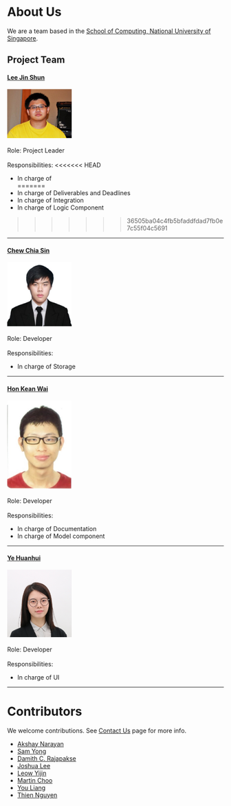 # About Us  

We are a team based in the [School of Computing, National University of Singapore](http://www.comp.nus.edu.sg).  

## Project Team  



#### [Lee Jin Shun](http://github.com/jinshunlee)  
<img src="images/jinshunlee.png" width="150"><br>  
Role: Project Leader <br>  
Responsibilities: 
<<<<<<< HEAD
* In charge of   
=======
* In charge of Deliverables and Deadlines
* In charge of Integration
* In charge of Logic Component
>>>>>>> 36505ba04c4fb5bfaddfdad7fb0e7c55f04c5691

-----  

#### [Chew Chia Sin](http://github.com/Fyelight)  
<img src="images/fyelight.png" width="150"><br>  
Role: Developer <br>  
Responsibilities: 
* In charge of Storage  

-----  

#### [Hon Kean Wai](http://github.com/drtrifle)  
<img src="images/drtrifle.png" width="150"><br>  
Role: Developer <br>  
Responsibilities: 
* In charge of Documentation  
* In charge of Model component

-----  

#### [Ye Huanhui](https://github.com/yexiexie)  
<img src="images/yexiexie.png" width="150"><br>  
Role: Developer <br>  
Responsibilities: 
* In charge of UI 

-----  


# Contributors

We welcome contributions. See [Contact Us](ContactUs.md) page for more info.

* [Akshay Narayan](https://github.com/se-edu/addressbook-level4/pulls?q=is%3Apr+author%3Aokkhoy)
* [Sam Yong](https://github.com/se-edu/addressbook-level4/pulls?q=is%3Apr+author%3Amauris)
* [Damith C. Rajapakse](https://github.com/nus-cs2103-AY1617S2/addressbook-level4)
* [Joshua Lee](https://github.com/nus-cs2103-AY1617S2/addressbook-level4)
* [Leow Yijin](https://github.com/nus-cs2103-AY1617S2/addressbook-level4)
* [Martin Choo](https://github.com/nus-cs2103-AY1617S2/addressbook-level4)
* [You Liang](https://github.com/nus-cs2103-AY1617S2/addressbook-level4)
* [Thien Nguyen](https://github.com/nus-cs2103-AY1617S2/addressbook-level4)
